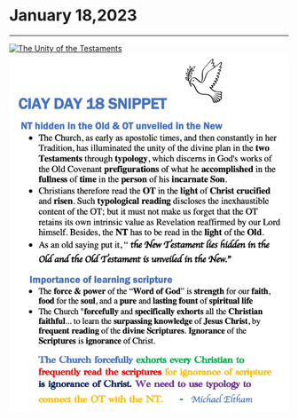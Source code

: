 # January 18,2023
---

[![The Unity of the Testaments](https://img.youtube.com/vi/R00NkT22aa4/maxresdefault.jpg)](https://youtu.be/R00NkT22aa4 "The Unity of the Testaments")
![Day 18 Snippet](https://github.com/fernal73/CIAY/blob/main/January/jpgs/Day18Snippet.jpg?raw=true)
